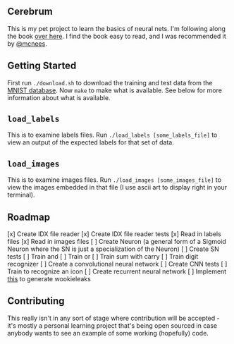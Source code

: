Cerebrum
---
This is my pet project to learn the basics of neural nets. I'm following along the book [over here](http://neuralnetworksanddeeplearning.com). I find the book easy to read, and I was recommended it by [@mcnees](https://twitter.com/mcnees).

Getting Started
---
First run `./download.sh` to download the training and test data from the [MNIST database](http://yann.lecun.com/exdb/mnist/). Now `make` to make what is available. See below for more information about what is available.

`load_labels`
---
This is to examine labels files. Run `./load_labels [some_labels_file]` to view an output of the expected labels for that set of data.

`load_images`
---
This is to examine images files. Run `./load_images [some_images_file]` to view the images embedded in that file (I use ascii art to display right in your terminal).

Roadmap
---
[x] Create IDX file reader
[x] Create IDX file reader tests
  [x] Read in labels files
  [x] Read in images files
[ ] Create Neuron (a general form of a Sigmoid Neuron where the SN is just a specialization of the Neuron)
[ ] Create SN tests
  [ ] Train and
  [ ] Train or
  [ ] Train sum with carry
  [ ] Train digit recognizer
[ ] Create a convolutional neural network
[ ] Create CNN tests
  [ ] Train to recognize an icon
[ ] Create recurrent neural network
[ ] Implement [this](http://mi.eng.cam.ac.uk/~thw28/papers/TR698.pdf) to generate wookieleaks

Contributing
---
This really isn't in any sort of stage where contribution will be accepted - it's mostly a personal learning project that's being open sourced in case anybody wants to see an example of some working (hopefully) code.

